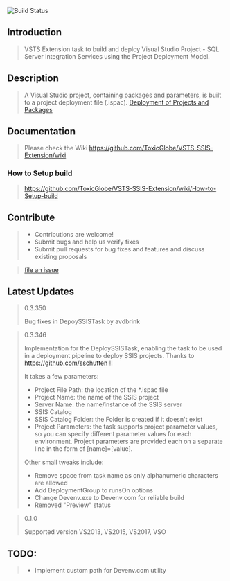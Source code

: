 ![Build Status](https://toxicglobe.visualstudio.com/_apis/public/build/definitions/62790b7f-50dd-4a0e-8954-b613d4a9e98b/17/badge)

## Introduction
> VSTS Extension task to build and deploy Visual Studio Project - SQL Server Integration Services using the Project Deployment Model.

## Description
> A Visual Studio project, containing packages and parameters, is built to a project deployment file (.ispac).
> [Deployment of Projects and Packages](https://msdn.microsoft.com/en-us/library/hh213290.aspx)

## Documentation
> Please check the Wiki
> <https://github.com/ToxicGlobe/VSTS-SSIS-Extension/wiki>


### How to Setup build
> <https://github.com/ToxicGlobe/VSTS-SSIS-Extension/wiki/How-to-Setup-build>

## Contribute
> * Contributions are welcome!
> * Submit bugs and help us verify fixes
> * Submit pull requests for bug fixes and features and discuss existing proposals

> [file an issue](https://github.com/ToxicGlobe/VSTS-SSIS-Extension/issues)

## Latest Updates
> 0.3.350
>
> Bug fixes in DepoySSISTask by avdbrink

> 0.3.346
>
> Implementation for the DeploySSISTask, enabling the task to be used in a deployment pipeline to deploy SSIS projects. Thanks to https://github.com/sschutten !!
>
> It takes a few parameters:
> * Project File Path: the location of the *.ispac file
> * Project Name: the name of the SSIS project
> * Server Name: the name/instance of the SSIS server
> * SSIS Catalog
> * SSIS Catalog Folder: the Folder is created if it doesn't exist
> * Project Parameters: the task supports project parameter values, so you can specify different parameter values for each environment. Project parameters are provided each on a separate line in the form of [name]=[value].
>
> Other small tweaks include:
> * Remove space from task name as only alphanumeric characters are allowed
> * Add DeploymentGroup to runsOn options
> * Change Devenv.exe to Devenv.com for reliable build
> * Removed "Preview" status

> 0.1.0
>
> Supported version VS2013, VS2015, VS2017, VSO

## TODO:
> * Implement custom path for Devenv.com utility
